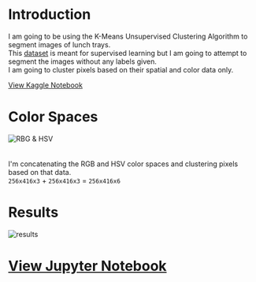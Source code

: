 # Introduction
I am going to be using the K-Means Unsupervised Clustering Algorithm to segment images of lunch trays. <br/> This [dataset](https://www.kaggle.com/thezaza102/tray-food-segmentation) is meant for supervised learning but I am going to attempt to segment the images without any labels given. <br/>
I am going to cluster pixels based on their spatial and color data only.

[View Kaggle Notebook](https://www.kaggle.com/function9/k-means-unsupervised-image-segmentation)

# Color Spaces
![RBG & HSV](https://miro.medium.com/max/1700/1*W30TLUP9avQwyyLfwu7WYA.jpeg)
<br/>
<br/>
<br/>
I'm concatenating the RGB and HSV color spaces and clustering pixels based on that data. <br/> `256x416x3` + `256x416x3` = `256x416x6`

# Results
![results](https://raw.githubusercontent.com/vee-upatising/K-Means-Image-Segmentation/master/results.png)

# [View Jupyter Notebook](https://nbviewer.jupyter.org/github/vee-upatising/K-Means-Image-Segmentation/blob/master/Tray.ipynb)

